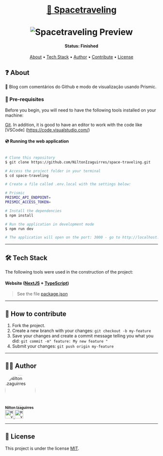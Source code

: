 <h1 align="center">
    <a href="#">📖 Spacetraveling </a>
</h1>

<h1 align="center">
    <img alt="Spacetraveling Preview" src="https://cdn.discordapp.com/attachments/880027077884137492/938785009760886884/ezgif.com-gif-maker.gif" />
</h1>


<h4 align="center"> 
	 Status: Finished
</h4>

<p align="center">
 <a href="#about">About</a> •
 <a href="#tech-stack">Tech Stack</a> • 
 <a href="#author">Author</a> • 
 <a href="#how-to-contribute">Contribute</a> •
 <a href="#user-content-license">License</a>

</p>


<h2 id="about">❓ About</h2>

 📖 Blog com comentários do Github e modo de visualização usando Prismic.

### 💬 Pre-requisites

Before you begin, you will need to have the following tools installed on your machine:

[Git](https://git-scm.com).
In addition, it is good to have an editor to work with the code like [VSCode] (https://code.visualstudio.com/)


#### 💿 Running the web application

```bash

# Clone this repository
$ git clone https://github.com/NiltonIzaguirres/space-traveling.git

# Access the project folder in your terminal
$ cd space-traveling

# Create a file called .env.local with the settings below:

# Prismic
PRISMIC_API_ENDPOINT=
PRISMIC_ACCESS_TOKEN=

# Install the dependencies
$ npm install

# Run the application in development mode
$ npm run dev

# The application will open on the port: 3000 - go to http://localhost:3000

```

---

<h2 id="tech-stack">🛠️ Tech Stack</h2>

The following tools were used in the construction of the project:

#### **Website**  ([NextJS](https://nextjs.org)  +  [TypeScript](https://www.typescriptlang.org/))

> See the file  [package.json](https://github.com/NiltonIzaguirres/space-traveling/blob/main/package.json)


---

<h2 id="how-to-contribute">🤔 How to contribute</h2>

1. Fork the project.
2. Create a new branch with your changes: `git checkout -b my-feature`
3. Save your changes and create a commit message telling you what you did: `git commit -m" feature: My new feature "`
4. Submit your changes: `git push origin my-feature`

---

<h2 id="author">🧒🏽 Author</h2>

  <a href="https://github.com/NiltonIzaguirres">
    <img style="border-radius: 50%;" src="https://github.com/NiltonIzaguirres.png" width="100px;" alt="Nilton Izaguirres"/>
    <br />
    <sub><b>Nilton Izaguirres</b></sub>
  </a>
 <br />

<a href="https://www.linkedin.com/in/nilton-izaguirres">
  <code><img alt="My linkedin" width="28" src="https://media.discordapp.net/attachments/880027077884137492/938595053176225842/Linkedin.png" /></code>
</a>

<a href="mailto:niltonizaguirres2003@gmail.com">
  <code><img alt="My e-mail" width="28" src="https://cdn.discordapp.com/attachments/880027077884137492/938595052756803594/gmail.png" /></code>
</a>


---

<h2 id="user-content-license">📄 License</h2>

This project is under the license [MIT](./LICENSE).
